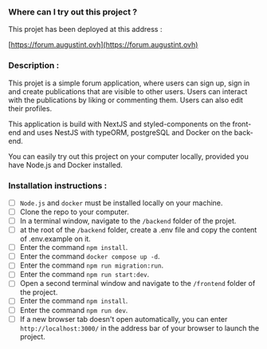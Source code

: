 ### Where can I try out this project ?

This projet has been deployed at this address :

[https://forum.augustint.ovh](https://forum.augustint.ovh)

### Description :

This projet is a simple forum application, where users can sign up, sign in and create publications that are visible to other users. Users can interact with the publications by liking or commenting them. Users can also edit their profiles.

This application is build with NextJS and styled-components on the front-end and uses NestJS with typeORM, postgreSQL and Docker on the back-end.

You can easily try out this project on your computer locally, provided you have Node.js and Docker installed.

### Installation instructions :

- [ ] `Node.js` and `docker` must be installed locally on your machine.
- [ ] Clone the repo to your computer.
- [ ] In a terminal window, navigate to the `/backend` folder of the projet.
- [ ] at the root of the `/backend` folder, create a .env file and copy the content of .env.example on it.
- [ ] Enter the command `npm install`.
- [ ] Enter the command `docker compose up -d`.
- [ ] Enter the command `npm run migration:run`.
- [ ] Enter the command `npm run start:dev`.
- [ ] Open a second terminal window and navigate to the `/frontend` folder of the project.
- [ ] Enter the command `npm install`.
- [ ] Enter the command `npm run dev`.
- [ ] If a new browser tab doesn't open automatically, you can enter `http://localhost:3000/` in the address bar of your browser to launch the project.

